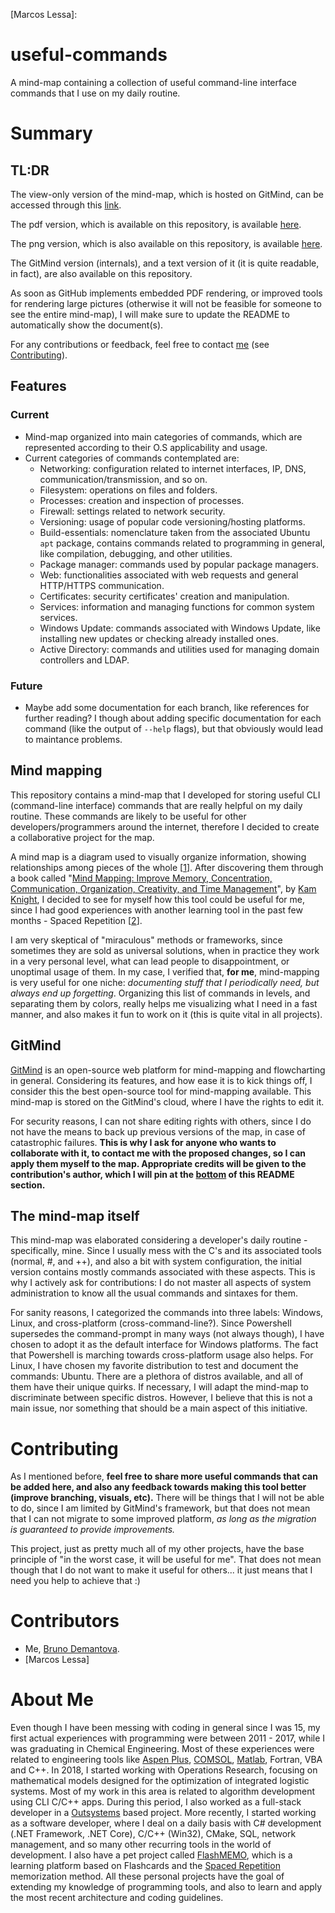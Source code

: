 [1]: https://en.wikipedia.org/wiki/Mind_map
[2]: https://en.wikipedia.org/wiki/Spaced_repetition
[Mind Mapping: Improve Memory, Concentration, Communication, Organization, Creativity, and Time Management]: https://www.amazon.com.br/Mind-Mapping-Concentration-Communication-Organization-ebook/dp/B0098B6V6E/ref=asc_df_B0098B6V6E/?tag=googleshopp00-20&linkCode=df0&hvadid=434931009057&hvpos=&hvnetw=g&hvrand=11562802956874244180&hvpone=&hvptwo=&hvqmt=&hvdev=c&hvdvcmdl=&hvlocint=&hvlocphy=1001634&hvtargid=pla-404766671439&psc=1
[Kam Knight]: https://www.amazon.com.br/Kam-Knight/e/B00M5OO8TS/ref=dp_byline_cont_pop_ebooks_1
[GitMind]: https://gitmind.com/
[Bruno Demantova]: https://github.com/brunodema
[Marcos Lessa]:

# useful-commands
A mind-map containing a collection of useful command-line interface commands that I use on my daily routine.

# Summary

## TL:DR

The view-only version of the mind-map, which is hosted on GitMind, can be accessed through this [link](https://gitmind.com/app/doc/c9d1960991).

The pdf version, which is available on this repository, is available [here]().

The png version, which is also available on this repository, is available [here]().

The GitMind version (internals), and a text version of it (it is quite readable, in fact), are also available on this repository.

As soon as GitHub implements embedded PDF rendering, or improved tools for rendering large pictures (otherwise it will not be feasible for someone to see the entire mind-map), I will make sure to update the README to automatically show the document(s). 

For any contributions or feedback, feel free to contact [me](brunoeckdema@gmail.com) (see [Contributing](#Contributing)).

## Features

### Current

* Mind-map organized into main categories of commands, which are represented according to their O.S applicability and usage.
* Current categories of commands contemplated are:
  * Networking: configuration related to internet interfaces, IP, DNS, communication/transmission, and so on.
  * Filesystem: operations on files and folders.
  * Processes: creation and inspection of processes.
  * Firewall: settings related to network security.
  * Versioning: usage of popular code versioning/hosting platforms.
  * Build-essentials: nomenclature taken from the associated Ubuntu `apt` package, contains commands related to programming in general, like compilation, debugging, and other utilities.
  * Package manager: commands used by popular package managers.
  * Web: functionalities associated with web requests and general HTTP/HTTPS communication.
  * Certificates: security certificates' creation and manipulation.
  * Services: information and managing functions for common system services.
  * Windows Update: commands associated with Windows Update, like installing new updates or checking already installed ones.
  * Active Directory: commands and utilities used for managing domain controllers and LDAP.

### Future

* Maybe add some documentation for each branch, like references for further reading? I though about adding specific documentation for each command (like the output of `--help` flags), but that obviously would lead to maintance problems.

## Mind mapping

This repository contains a mind-map that I developed for storing useful CLI (command-line interface) commands that are really helpful on my daily routine. These commands are likely to be useful for other developers/programmers around the internet, therefore I decided to create a collaborative project for the map. 

A mind map is a diagram used to visually organize information, showing relationships among pieces of the whole [[1]]. After discovering them through a book called "[Mind Mapping: Improve Memory, Concentration, Communication, Organization, Creativity, and Time Management]", by [Kam Knight], I decided to see for myself how this tool could be useful for me, since I had good experiences with another learning tool in the past few months - Spaced Repetition [[2]]. 

I am very skeptical of "miraculous" methods or frameworks, since sometimes they are sold as universal solutions, when in practice they work in a very personal level, what can lead people to disappointment, or unoptimal usage of them. In my case, I verified that, **for me**, mind-mapping is very useful for one niche: *documenting stuff that I periodically need, but always end up forgetting*. Organizing this list of commands in levels, and separating them by colors, really helps me visualizing what I need in a fast manner, and also makes it fun to work on it (this is quite vital in all projects).

## GitMind

[GitMind] is an open-source web platform for mind-mapping and flowcharting in general. Considering its features, and how ease it is to kick things off, I consider this the best open-source tool for mind-mapping available. This mind-map is stored on the GitMind's cloud, where I have the rights to edit it. 

For security reasons, I can not share editing rights with others, since I do not have the means to back up previous versions of the map, in case of catastrophic failures. **This is why I ask for anyone who wants to collaborate with it, to contact me with the proposed changes, so I can apply them myself to the map. Appropriate credits will be given to the contribution's author, which I will pin at the [bottom](#Contributors) of this README section.**

## The mind-map itself

This mind-map was elaborated considering a developer's daily routine - specifically, mine. Since I usually mess with the C's and its associated tools (normal, #, and ++), and also a bit with system configuration, the initial version contains mostly commands associated with these aspects. This is why I actively ask for contributions: I do not master all aspects of system administration to know all the usual commands and sintaxes for them.

For sanity reasons, I categorized the commands into three labels: Windows, Linux, and cross-platform (cross-command-line?). Since Powershell supersedes the command-prompt in many ways (not always though), I have chosen to adopt it as the default interface for Windows platforms. The fact that Powershell is marching towards cross-platform usage also helps. For Linux, I have chosen my favorite distribution to test and document the commands: Ubuntu. There are a plethora of distros available, and all of them have their unique quirks. If necessary, I will adapt the mind-map to discriminate between specific distros. However, I believe that this is not a main issue, nor something that should be a main aspect of this initiative. 

# Contributing

As I mentioned before, **feel free to share more useful commands that can be added here, and also any feedback towards making this tool better (improve branching, visuals, etc).** There will be things that I will not be able to do, since I am limited by GitMind's framework, but that does not mean that I can not migrate to some improved platform, *as long as the migration is guaranteed to provide improvements.*

This project, just as pretty much all of my other projects, have the base principle of "in the worst case, it will be useful for me". That does not mean though that I do not want to make it useful for others... it just means that I need you help to achieve that :)

# Contributors

* Me, [Bruno Demantova].
* [Marcos Lessa]

<!---
The section below was taken from my personal profile description. Please keep it updated throughout all public repos.
-->

[Aspen Plus]: https://www.aspentech.com/en/products/engineering/aspen-plus
[COMSOL]: https://www.comsol.com/
[Matlab]: https://www.mathworks.com/products/matlab.html
[Outsystems]: https://www.outsystems.com/
[FlashMEMO]: https://brunodema.outsystemscloud.com/FlashMEMO/Welcome
[Spaced Repetition]: https://en.wikipedia.org/wiki/Spaced_repetition

# About Me

Even though I have been messing with coding in general since I was 15, my first actual experiences with programming were between 2011 - 2017, while I was graduating in Chemical Engineering. Most of these experiences were related to engineering tools like [Aspen Plus], [COMSOL], [Matlab], Fortran, VBA and C++. In 2018, I started working with Operations Research, focusing on mathematical models designed for the optimization of integrated logistic systems. Most of my work in this area is related to algorithm development using CLI C/C++ apps. During this period, I also worked as a full-stack developer in a [Outsystems] based project. More recently, I started working as a software developer, where I deal on a daily basis with C# development (.NET Framework, .NET Core), C/C++ (Win32), CMake, SQL, network management, and so many other recurring tools in the world of development. I also have a pet project called [FlashMEMO], which is a learning platform based on Flashcards and the [Spaced Repetition] memorization method. All these personal projects have the goal of extending my knowledge of programming tools, and also to learn and apply the most recent architecture and coding guidelines.   

